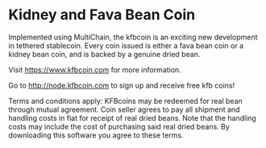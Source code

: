 # Kidney and Fava Bean Coin
Implemented using MultiChain, the kfbcoin is an exciting new development in tethered stablecoin. Every
coin issued is either a fava bean coin or a kidney bean coin, and is backed by a genuine dried bean.

Visit https://www.kfbcoin.com for more information.

Go to http://node.kfbcoin.com to sign up and receive free kfb coins!

Terms and conditions apply: KFBcoins may be redeemed for real bean through mutual agreement. Coin seller agrees to pay all shipment and handling costs in fiat for receipt of real dried beans. Note that the handling costs may include the cost of purchasing said real dried beans. By downloading this software you agree to these terms.

